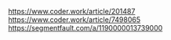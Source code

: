  


 https://www.coder.work/article/201487
 https://www.coder.work/article/7498065
 https://segmentfault.com/a/1190000013739000